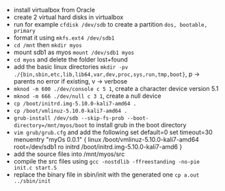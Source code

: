 * install virtualbox from Oracle
* create 2 virtual hard disks in virtualbox
* run for example `cfdisk /dev/sdb` to create a partition `dos, bootable, primary`
* format it using `mkfs.ext4 /dev/sdb1`
* `cd /mnt` then `mkdir myos`
* mount sdb1 as myos `mount /dev/sdb1 myos`
* `cd myos` and delete the folder lost+found
* add the basic linux directories `mkdir -pv ./{bin,sbin,etc,lib,lib64,var,dev,proc,sys,run,tmp,boot}`, p -> parents no error if existing, v -> verbose
* `mknod -m 600 ./dev/console c 5 1`, create a character device version 5.1
* `mknod -m 666 ./dev/null c 3 1`, create a null device
* `cp /boot/initrd.img-5.10.0-kali7-amd64 .`
* `cp /boot/vmlinuz-5.10.0-kali7-amd64 .`
* `grub-install /dev/sdb --skip-fs-prob --boot-directory=/mnt/myos/boot` to install grub in the boot directory
* `vim grub/grub.cfg` and add the following
    set default=0
    set timeout=30
    menuentry "myOs 0.0.1" {
        linux /boot/vmlinuz-5.10.0-kali7-amd64 root=/dev/sdb1 ro
        initrd /boot/initrd.img-5.10.0-kali7-amd6
    }
* add the source files into /mnt/myos/src
* compile the src files using `gcc -nostdlib -ffreestanding -no-pie init.c start.S`
* replace the binary file in sbin/init with the generated one `cp a.out ../sbin/init`
